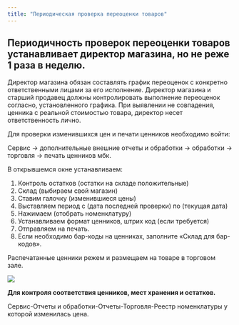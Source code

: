 ```yaml
---
title: "Периодическая проверка переоценки товаров"
---
```


## Периодичность проверок переоценки товаров устанавливает директор магазина, но не реже 1 раза в неделю.

Директор магазина обязан составлять график переоценок с конкретно ответственными лицами за его исполнение. Директор магазина и старший продавец должны контролировать выполнение переоценок согласно, установленного графика. При выявлении не совпадения, ценника с реальной стоимостью товара, директор несет ответственность лично.

Для проверки изменившихся цен и печати ценников необходимо войти:

Сервис → дополнительные внешние отчеты и обработки → обработки → торговля → печать ценников мбк.

В открывшемся окне устанавливаем:

1.  Контроль остатков (остатки на складе положительные) 
2.  Склад (выбираем свой магазин)
3.  Ставим галочку (изменившиеся цены)
4.  Выставляем период с (дата последней проверки) по (текущая дата)
5.  Нажимаем (отобрать номенклатуру)
6.  Устанавливаем формат ценников, штрих код (если требуется)
7.  Отправляем на печать.
8.  Если необходимо бар-коды на ценниках, заполните «Склад для бар-кодов».

Распечатанные ценники режем и размещаем на товаре в торговом зале.

![](lu902410d6f_tmp_283b3656bc740235.png)

**Для контроля соответствия ценников, мест хранения и остатков.**

Сервис-Отчеты и обработки-Отчеты-Торговля-Реестр номенклатуры у которой изменилась цена.
